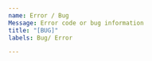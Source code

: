 ```yaml
---
name: Error / Bug
Message: Error code or bug information
title: "[BUG]"
labels: Bug/ Error

---
```


